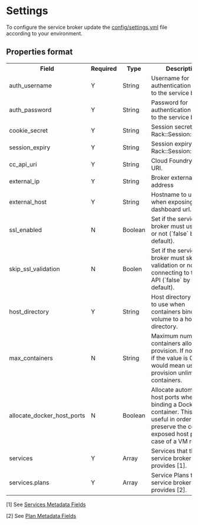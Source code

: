 # Settings

To configure the service broker update the [config/settings.yml](https://github.com/cloudfoundry-community/cf-containers-broker/blob/master/config/settings.yml)
file according to your environment.

## Properties format

<table>
  <tr>
    <th>Field</th>
    <th>Required</th>
    <th>Type</th>
    <th>Description</th>
  </tr>
  <tr>
    <td>auth_username</td>
    <td>Y</td>
    <td>String</td>
    <td>Username for authentication access to the service broker.</td>
  </tr>
  <tr>
    <td>auth_password</td>
    <td>Y</td>
    <td>String</td>
    <td>Password for authentication access to the service broker.</td>
  </tr>
  <tr>
    <td>cookie_secret</td>
    <td>Y</td>
    <td>String</td>
    <td>Session secret key for Rack::Session::Cookie.</td>
  </tr>
  <tr>
    <td>session_expiry</td>
    <td>Y</td>
    <td>String</td>
    <td>Session expiry for Rack::Session::Cookie.</td>
  </tr>
  <tr>
    <td>cc_api_uri</td>
    <td>Y</td>
    <td>String</td>
    <td>Cloud Foundry API URI.</td>
  </tr>
  <tr>
    <td>external_ip</td>
    <td>Y</td>
    <td>String</td>
    <td>Broker external IP address</td>
  </tr>
  <tr>
    <td>external_host</td>
    <td>Y</td>
    <td>String</td>
    <td>Hostname to use when exposing the dashboard url.</td>
  </tr>
  <tr>
    <td>ssl_enabled</td>
    <td>N</td>
    <td>Boolean</td>
    <td>Set if the service broker must use SSL or not (`false` by default).</td>
  </tr>
  <tr>
    <td>skip_ssl_validation</td>
    <td>N</td>
    <td>Boolen</td>
    <td>Set if the service broker must skip SSL validation or not when connecting to the CC API (`false` by
    default).</td>
  </tr>
  <tr>
    <td>host_directory</td>
    <td>Y</td>
    <td>String</td>
    <td>Host directory prefix to use when containers bind a volume to a host directory.</td>
  </tr>
  <tr>
    <td>max_containers</td>
    <td>N</td>
    <td>String</td>
    <td>Maximum number of containers allowed to provision. If not set or if the value is 0, it would mean users can
    provision unlimited containers.</td>
  </tr>
  <tr>
    <td>allocate_docker_host_ports</td>
    <td>N</td>
    <td>Boolean</td>
    <td>Allocate automatically host ports when binding a Docker container. This is useful in order to preserve the container exposed host ports in case of a VM restart.</td>
  </tr>
  <tr>
    <td>services</td>
    <td>Y</td>
    <td>Array</td>
    <td>Services that the service broker provides [1].</td>
  </tr>
  <tr>
    <td>services.plans</td>
    <td>Y</td>
    <td>Array</td>
    <td>Service Plans that the service broker provides [2].</td>
  </tr>
</table>

[1] See [Services Metadata Fields](http://docs.cloudfoundry.org/services/catalog-metadata.html#services-metadata-fields)

[2] See [Plan Metadata Fields](http://docs.cloudfoundry.org/services/catalog-metadata.html#plan-metadata-fields)
